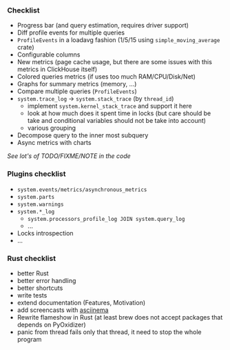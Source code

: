 ### Checklist

- Progress bar (and query estimation, requires driver support)
- Diff profile events for multiple queries
- `ProfileEvents` in a loadavg fashion (1/5/15 using `simple_moving_average` crate)
- Configurable columns
- New metrics (page cache usage, but there are some issues with this metrics in ClickHouse itself)
- Colored queries metrics (if uses too much RAM/CPU/Disk/Net)
- Graphs for summary metrics (memory, ...)
- Compare multiple queries (`ProfileEvents`)
- `system.trace_log` -> `system.stack_trace` (by `thread_id`)
   - implement `system.kernel_stack_trace` and support it here
   - look at how much does it spent time in locks (but care should be take and conditional variables should not be take into account)
   - various grouping
- Decompose query to the inner most subquery
- Async metrics with charts

*See lot's of TODO/FIXME/NOTE in the code*

### Plugins checklist

- `system.events/metrics/asynchronous_metrics`
- `system.parts`
- `system.warnings`
- `system.*_log`
  - `system.processors_profile_log JOIN system.query_log`
  - ...
- Locks introspection
- ...

### Rust checklist

- better Rust
- better error handling
- better shortcuts
- write tests
- extend documentation (Features, Motivation)
- add screencasts with [asciinema](https://asciinema.org/)
- Rewrite flameshow in Rust (at least brew does not accept packages that depends on PyOxidizer)
- panic from thread fails only that thread, it need to stop the whole program
